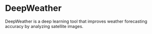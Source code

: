 # DeepWeather
DeepWeather is a deep learning tool that improves weather forecasting accuracy by analyzing satellite images.
